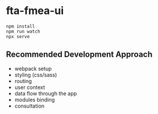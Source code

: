 # fta-fmea-ui

```shell script
npm install
npm run watch
npx serve
```

## Recommended Development Approach

- webpack setup
- styling (css/sass)
- routing
- user context
- data flow through the app
- modules binding
- consultation